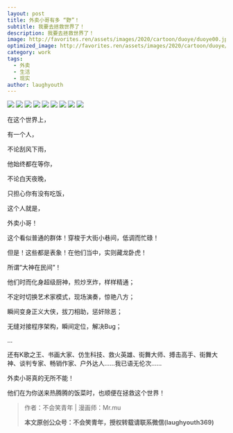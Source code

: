 ```yaml
---
layout: post
title: 外卖小哥有多 “野”！
subtitle: 我要去拯救世界了！
description: 我要去拯救世界了！
image: http://favorites.ren/assets/images/2020/cartoon/duoye/duoye00.jpeg
optimized_image: http://favorites.ren/assets/images/2020/cartoon/duoye/duoye00.jpeg
category: work
tags:
  - 外卖
  - 生活
  - 现实
author: laughyouth
---
```


![](http://favorites.ren/assets/images/2020/cartoon/duoye/duoye01.jpg)
![](http://favorites.ren/assets/images/2020/cartoon/duoye/duoye02.jpg)
![](http://favorites.ren/assets/images/2020/cartoon/duoye/duoye03.jpg)
![](http://favorites.ren/assets/images/2020/cartoon/duoye/duoye04.jpg)
![](http://favorites.ren/assets/images/2020/cartoon/duoye/duoye05.jpg)
![](http://favorites.ren/assets/images/2020/cartoon/duoye/duoye06.jpg)
![](http://favorites.ren/assets/images/2020/cartoon/duoye/duoye07.jpg)
![](http://favorites.ren/assets/images/2020/cartoon/duoye/duoye08.jpg)
![](http://favorites.ren/assets/images/2020/cartoon/duoye/duoye01.jpg)


在这个世界上，

有一个人，

不论刮风下雨，

他始终都在等你，

不论白天夜晚，

只担心你有没有吃饭，

这个人就是，

外卖小哥！


这个看似普通的群体！穿梭于大街小巷间，低调而忙碌！


但是！这些都是表象！在他们当中，实则藏龙卧虎！


所谓“大神在民间”！

他们时而化身超级厨神，煎炒烹炸，样样精通；

不定时切换艺术家模式，现场演奏，惊艳八方；

瞬间变身正义大侠，拔刀相助，惩奸除恶；

无缝对接程序架构，瞬间定位，解决Bug；

...

还有K歌之王、书画大家、仿生科技、救火英雄、街舞大师、搏击高手、街舞大神、谈判专家、畅销作家、户外达人......我已语无伦次......


外卖小哥真的无所不能！


他们在为你送来热腾腾的饭菜时，也顺便在拯救这个世界！

>作者：不会笑青年 | 漫画师：Mr.mu
>
>**本文原创公众号：不会笑青年，授权转载请联系微信(laughyouth369)**